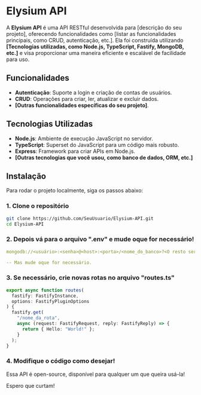 # Elysium API

A **Elysium API** é uma API RESTful desenvolvida para [descrição do seu projeto], oferecendo funcionalidades como [listar as funcionalidades principais, como CRUD, autenticação, etc.]. Ela foi construída utilizando **[Tecnologias utilizadas, como Node.js, TypeScript, Fastify, MongoDB, etc.]** e visa proporcionar uma maneira eficiente e escalável de facilidade para uso.

## Funcionalidades

- **Autenticação**: Suporte a login e criação de contas de usuários.
- **CRUD**: Operações para criar, ler, atualizar e excluir dados.
- **[Outras funcionalidades específicas do seu projeto]**.

## Tecnologias Utilizadas

- **Node.js**: Ambiente de execução JavaScript no servidor.
- **TypeScript**: Superset do JavaScript para um código mais robusto.
- **Express**: Framework para criar APIs em Node.js.
- **[Outras tecnologias que você usou, como banco de dados, ORM, etc.]**

## Instalação

Para rodar o projeto localmente, siga os passos abaixo:

### 1. Clone o repositório

```bash
git clone https://github.com/SeuUsuario/Elysium-API.git
cd Elysium-API
```

### 2. Depois vá para o arquivo ".env" e mude oque for necessário!

```yaml
mongodb://<usuário>:<senha>@<host>:<porta>/<nome_do_banco>?<O resto será gerado a partir daqui>

-- Mas mude oque for necessário.
```

### 3. Se necessário, crie novas rotas no arquivo "routes.ts"

```typescript
export async function routes(
  fastify: FastifyInstance,
  options: FastifyPluginOptions
) {
  fastify.get(
    "/nome_da_rota",
    async (request: FastifyRequest, reply: FastifyReply) => {
      return { Hello: "World!" };
    }
  );
}
```

### 4. Modifique o código como desejar!

Essa API é open-source, disponível para qualquer um que queira usá-la!

Espero que curtam!
